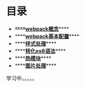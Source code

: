 # 目录

* ~~\*\*\*\*~~[**webpack概念**](shen-me-shi-webpack-wei-shen-me-shi-yong-ta.md)\*\*\*\*
* \*\*\*\*[**webpack基本配置**](ji-ben-pei-zhi.md)\*\*\*\*
* \*\*\*\*[**样式处理**](yang-shi-chu-li.md)\*\*\*\*
* \*\*\*\*[**转化es6语法**](zhuan-hua-es6-yu-fa.md)\*\*\*\*
* \*\*\*\*[**热模块**](re-mo-kuai.md)\*\*\*\*
* \*\*\*\*[**图片处理**](tu-pian-chu-li.md)\*\*\*\*

学习中。。。。。

